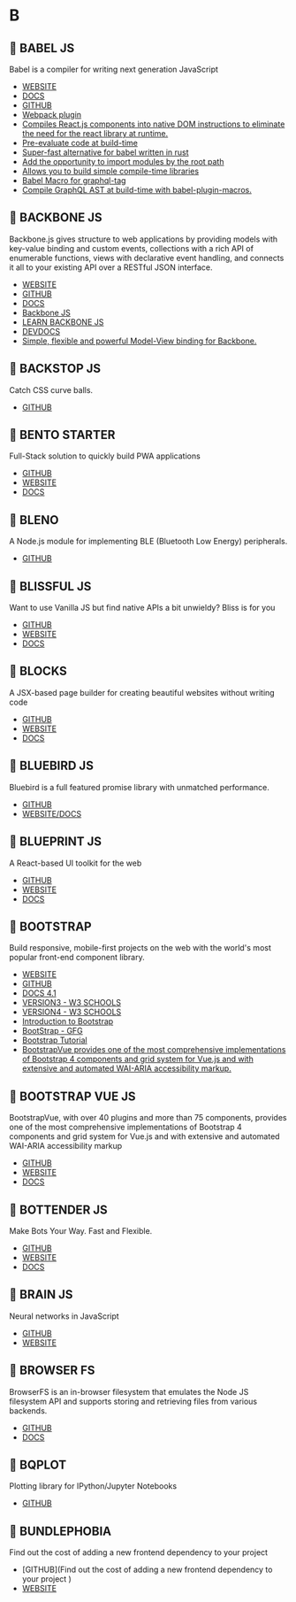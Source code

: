 # B

## :rocket: BABEL JS

Babel is a compiler for writing next generation JavaScript

* [WEBSITE](https://babeljs.io/)
* [DOCS](https://babeljs.io/docs/en/)
* [GITHUB](https://github.com/babel/babel)
* [Webpack plugin](https://github.com/babel/babel-loader)
* [Compiles React.js components into native DOM instructions to eliminate the need for the react library at runtime.](https://github.com/sokra/rawact)
* [Pre-evaluate code at build-time](https://github.com/kentcdodds/babel-plugin-preval)
* [Super-fast alternative for babel written in rust](https://github.com/swc-project/swc)
* [Add the opportunity to import modules by the root path](https://github.com/entwicklerstube/babel-plugin-root-import)
* [Allows you to build simple compile-time libraries](https://github.com/kentcdodds/babel-plugin-macros)
* [Babel Macro for graphql-tag](https://github.com/leoasis/graphql-tag.macro)
* [Compile GraphQL AST at build-time with babel-plugin-macros.](https://github.com/evenchange4/graphql.macro)

## :rocket: BACKBONE JS

Backbone.js gives structure to web applications by providing models with key-value binding and custom events, collections with a rich API of enumerable functions, views with declarative event handling, and connects it all to your existing API over a RESTful JSON interface.

* [WEBSITE](http://backbonejs.org/)
* [GITHUB](https://github.com/jashkenas/backbone)
* [DOCS](http://backbonejs.org/docs/backbone.html)
* [Backbone JS](https://www.javatpoint.com/backbonejs-tutorial)
* [LEARN BACKBONE JS](https://in.udacity.com/course/learn-backbonejs--ud990)
* [DEVDOCS](https://devdocs.io/backbone/)
* [Simple, flexible and powerful Model-View binding for Backbone.](https://github.com/theironcook/Backbone.ModelBinder)

## :rocket: BACKSTOP JS

Catch CSS curve balls.

* [GITHUB](https://github.com/garris/BackstopJS)

## :rocket: BENTO STARTER

Full-Stack solution to quickly build PWA applications

* [GITHUB](https://github.com/kefranabg/bento-starter)
* [WEBSITE](https://bento-starter.firebaseapp.com/home)
* [DOCS](https://bento-starter.netlify.com/)

## :rocket: BLENO

A Node.js module for implementing BLE (Bluetooth Low Energy) peripherals.

* [GITHUB](https://github.com/noble/bleno)

## :rocket: BLISSFUL JS

Want to use Vanilla JS but find native APIs a bit unwieldy? Bliss is for you

* [GITHUB](https://github.com/LeaVerou/bliss)
* [WEBSITE](https://blissfuljs.com/)
* [DOCS](https://blissfuljs.com/docs.html)

## :rocket: BLOCKS

A JSX-based page builder for creating beautiful websites without writing code

* [GITHUB](https://github.com/blocks/blocks)
* [WEBSITE](https://blocks-ui.com/)
* [DOCS](https://blocks-ui.com/docs)

## :rocket: BLUEBIRD JS

Bluebird is a full featured promise library with unmatched performance.

* [GITHUB](https://github.com/petkaantonov/bluebird)
* [WEBSITE/DOCS](http://bluebirdjs.com/docs/getting-started.html)

## :rocket: BLUEPRINT JS

A React-based UI toolkit for the web

* [GITHUB](https://github.com/palantir/blueprint)
* [WEBSITE](https://blueprintjs.com/)
* [DOCS](https://blueprintjs.com/docs/)

## :rocket: BOOTSTRAP

Build responsive, mobile-first projects on the web with the world's most popular front-end component library.

* [WEBSITE](https://getbootstrap.com/)
* [GITHUB](https://github.com/twbs/bootstrap)
* [DOCS 4.1](https://getbootstrap.com/docs/4.1/layout/overview/)
* [VERSION3 - W3 SCHOOLS](https://www.w3schools.com/bootstrap/default.asp)
* [VERSION4 - W3 SCHOOLS](https://www.w3schools.com/bootstrap4/default.asp)
* [Introduction to Bootstrap](https://www.edx.org/course/introduction-to-bootstrap-a-tutorial-1)
* [BootStrap - GFG](https://www.geeksforgeeks.org/beginning-bootstrap-part-1/)
* [Bootstrap Tutorial](https://www.javatpoint.com/bootstrap-tutorial)
* [BootstrapVue provides one of the most comprehensive implementations of Bootstrap 4 components and grid system for Vue.js and with extensive and automated WAI-ARIA accessibility markup.](https://github.com/bootstrap-vue/bootstrap-vue)

## :rocket: BOOTSTRAP VUE JS

BootstrapVue, with over 40 plugins and more than 75 components, provides one of the most comprehensive implementations of Bootstrap 4 components and grid system for Vue.js and with extensive and automated WAI-ARIA accessibility markup

* [GITHUB](https://github.com/bootstrap-vue/bootstrap-vue)
* [WEBSITE](https://bootstrap-vue.js.org/)
* [DOCS](https://bootstrap-vue.js.org/docs)

## :rocket: BOTTENDER JS

Make Bots Your Way. Fast and Flexible.

* [GITHUB](https://github.com/Yoctol/bottender)
* [WEBSITE](https://bottender.js.org/)
* [DOCS](https://bottender.js.org/docs/GettingStarted)

## :rocket: BRAIN JS

Neural networks in JavaScript

* [GITHUB](https://github.com/BrainJS/brain.js)
* [WEBSITE](https://brain.js.org/)

## :rocket: BROWSER FS

BrowserFS is an in-browser filesystem that emulates the Node JS filesystem API and supports storing and retrieving files from various backends.

* [GITHUB](https://github.com/jvilk/BrowserFS)
* [DOCS](https://jvilk.com/browserfs/2.0.0-beta/index.html)

## :rocket: BQPLOT

Plotting library for IPython/Jupyter Notebooks

* [GITHUB](https://github.com/bloomberg/bqplot)

## :rocket: BUNDLEPHOBIA

Find out the cost of adding a new frontend dependency to your project

* [GITHUB](Find out the cost of adding a new frontend dependency to your project )
* [WEBSITE](https://bundlephobia.com/)
